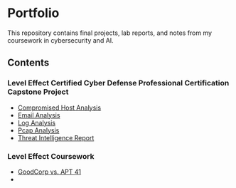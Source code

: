 # Portfolio

This repository contains final projects, lab reports, and notes from my coursework in cybersecurity and AI. 

## Contents

### Level Effect Certified Cyber Defense Professional Certification Capstone Project
- [Compromised Host Analysis](./Compromised-Host-Analysis.pdf)
- [Email Analysis](./Email-Ananlysis.pdf)
- [Log Analysis](./Log-Analysis.pdf)
- [Pcap Analysis](./pcap-Analysis.pdf)
- [Threat Intelligence Report](./Threat-Intel-Report.pdf)

### Level Effect Coursework
  - [GoodCorp vs. APT 41](./GoodCorp-APT41.pdf)
  - 
